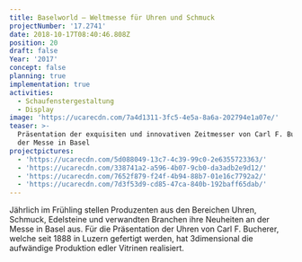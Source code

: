 ```yaml
---
title: Baselworld — Weltmesse für Uhren und Schmuck
projectNumber: '17.2741'
date: 2018-10-17T08:40:46.808Z
position: 20
draft: false
Year: '2017'
concept: false
planning: true
implementation: true
activities:
  - Schaufenstergestaltung
  - Display
image: 'https://ucarecdn.com/7a4d1311-3fc5-4e5a-8a6a-202794e1a07e/'
teaser: >-
  Präsentation der exquisiten und innovativen Zeitmesser von Carl F. Bucherer an
  der Messe in Basel
projectpictures:
  - 'https://ucarecdn.com/5d088049-13c7-4c39-99c0-2e6355723363/'
  - 'https://ucarecdn.com/338741a2-a596-4b07-9cb0-da3adb2e9d12/'
  - 'https://ucarecdn.com/7652f879-f24f-4b94-88b7-01e16c7792a2/'
  - 'https://ucarecdn.com/7d3f53d9-cd85-47ca-840b-192baff65dab/'
---
```

Jährlich im Frühling stellen Produzenten aus den Bereichen Uhren, Schmuck, Edelsteine und verwandten Branchen ihre Neuheiten an der Messe in Basel aus. Für die Präsentation der Uhren von Carl F. Bucherer, welche seit 1888 in Luzern gefertigt werden, hat 3dimensional die aufwändige Produktion edler Vitrinen realisiert.
